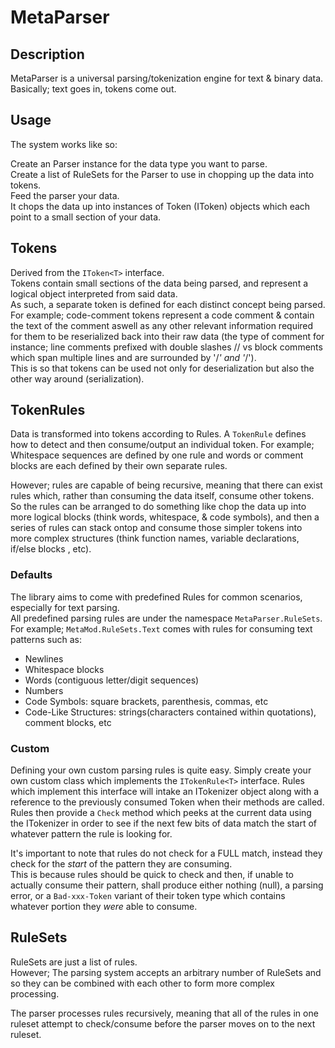 # MetaParser

## Description
MetaParser is a universal parsing/tokenization engine for text & binary data.   
Basically; text goes in, tokens come out.   

## Usage
The system works like so:

Create an Parser<T> instance for the data type you want to parse.   
Create a list of RuleSets for the Parser to use in chopping up the data into tokens.   
Feed the parser your data.   
It chops the data up into instances of Token (IToken) objects which each point to a small section of your data.

## Tokens
Derived from the `IToken<T>` interface.   
Tokens contain small sections of the data being parsed, and represent a logical object interpreted from said data.   
As such, a separate token is defined for each distinct concept being parsed.   
For example; code-comment tokens represent a code comment & contain the text of the comment aswell as any other relevant information required for them to be reserialized back into their raw data (the type of comment for instance; line comments prefixed with double slashes // vs block comments which span multiple lines and are surrounded by '/*' and '*/').   
This is so that tokens can be used not only for deserialization but also the other way around (serialization).   


## TokenRules
Data is transformed into tokens according to Rules.
A `TokenRule` defines how to detect and then consume/output an individual token.
For example; Whitespace sequences are defined by one rule and words or comment blocks are each defined by their own separate rules.  

However; rules are capable of being recursive, meaning that there can exist rules which, rather than consuming the data itself, consume other tokens.   
So the rules can be arranged to do something like chop the data up into more logical blocks (think words, whitespace, & code symbols), and then a series of rules can stack ontop and consume those simpler tokens into more complex structures (think function names, variable declarations, if/else blocks , etc).   

### Defaults
The library aims to come with predefined Rules for common scenarios, especially for text parsing.   
All predefined parsing rules are under the namespace `MetaParser.RuleSets`.   
For example; `MetaMod.RuleSets.Text` comes with rules for consuming text patterns such as: 
  - Newlines
  - Whitespace blocks
  - Words (contiguous letter/digit sequences)
  - Numbers
  - Code Symbols: square brackets, parenthesis, commas, etc
  - Code-Like Structures: strings(characters contained within quotations), comment blocks, etc
 
 ### Custom
 Defining your own custom parsing rules is quite easy.
 Simply create your own custom class which implements the `ITokenRule<T>` interface.
 Rules which implement this interface will intake an ITokenizer<T> object along with a reference to the previously consumed Token when their methods are called.
 Rules then provide a `Check` method which peeks at the current data using the ITokenizer<T> in order to see if the next few bits of data match the start of whatever pattern the rule is looking for.   
    
 It's important to note that rules do not check for a FULL match, instead they check for the *start* of the pattern they are consuming.   
 This is because rules should be quick to check and then, if unable to actually consume their pattern, shall produce either nothing (null), a parsing error, or a `Bad-xxx-Token` variant of their token type which contains whatever portion they _were_ able to consume.

## RuleSets
RuleSets are just a list of rules.   
However; The parsing system accepts an arbitrary number of RuleSets and so they can be combined with each other to form more complex processing.   
   
The parser processes rules recursively, meaning that all of the rules in one ruleset attempt to check/consume before the parser moves on to the next ruleset.

